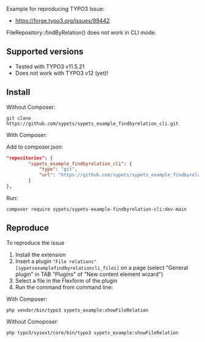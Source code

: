 Example for reproducing TYPO3 Issue:

* https://forge.typo3.org/issues/99442

FileRepository::findByRelation() does not work in CLI mode.

## Supported versions

* Tested with TYPO3 v11.5.21
* Does not work with TYPO3 v12 (yet)!


## Install

Without Composer:

```shell
git clone https://github.com/sypets/sypets_example_findbyrelation_cli.git
```

With Composer:

Add to composer.json:

```json
"repositories": {
		"sypets_example_findbyrelation_cli": {
			"type": "git",
			"url": "https://github.com/sypets/sypets_example_findbyrelation_cli.git"
		}
},
```

Run:

```shell
composer require sypets/sypets-example-findbyrelation-cli:dev-main
```

## Reproduce

To reproduce the issue

1. Install the extension
2. Insert a plugin `"File relations" [sypetsexamplefindbyrelationcli_files]` on a page (select "General plugin" in TAB "Plugins" of "New content element wizard")
3. Select a file in the Flexform of the plugin
4. Run the command from command line:

With Composer:

```shell
php vendor/bin/typo3 sypets_example:showFileRelation
```

Without Comoposer:

```shell
php typo3/sysext/core/bin/typo3 sypets_example:showFileRelation
```

